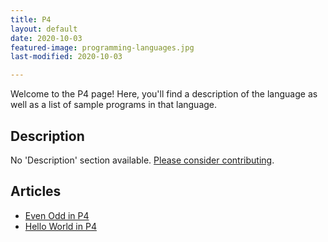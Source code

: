 ```yaml
---
title: P4
layout: default
date: 2020-10-03
featured-image: programming-languages.jpg
last-modified: 2020-10-03

---
```


Welcome to the P4 page! Here, you'll find a description of the language as well as a list of sample programs in that language.

## Description

No 'Description' section available. [Please consider contributing](https://github.com/TheRenegadeCoder/sample-programs-website).

## Articles

- [Even Odd in P4](https://rzuckerm.github.io/sample-programs-website-copy/projects/even-odd/p4)
- [Hello World in P4](https://rzuckerm.github.io/sample-programs-website-copy/projects/hello-world/p4)